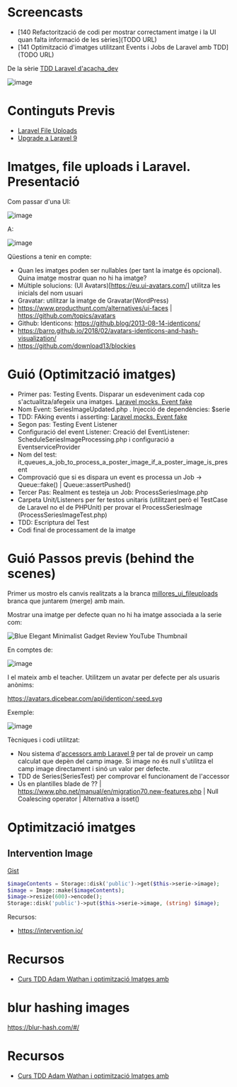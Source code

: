 # Screencasts

- [140 Refactorització de codi per mostrar correctament imatge i la UI quan falta informació de les sèries](TODO URL)
- [141 Optimització d'imatges utilitzant Events i Jobs de Laravel amb TDD](TODO URL)

De la sèrie [TDD Laravel d'acacha_dev](https://tubeme.acacha.org/tdd)

![image](https://user-images.githubusercontent.com/4015406/153370856-4aed0c84-a69a-4650-af02-89822a4ab371.png)

# Continguts Previs

- [Laravel File Uploads](https://github.com/acacha/wiki/blob/main/LARAVEL_FILE_UPLOADS.md)
- [Upgrade a Laravel 9](https://github.com/acacha/wiki/blob/main/LARAVEL_9.md)

# Imatges, file uploads i Laravel. Presentació

Com passar d'una UI:

![image](https://user-images.githubusercontent.com/4015406/153841300-7c8f6d55-ea17-4073-9730-6cfef05283df.png)

A:

![image](https://user-images.githubusercontent.com/4015406/154020586-045ebd31-56d2-4ee6-b010-5369677e9c13.png)

Qüestions a tenir en compte:
- Quan les imatges poden ser nullables (per tant la imatge és opcional). Quina imatge mostrar quan no hi ha imatge?
- Múltiple solucions: (UI Avatars)[https://eu.ui-avatars.com/] utilitza les inicials del nom usuari
- Gravatar: utilitzar la imatge de Gravatar(WordPress)
- https://www.producthunt.com/alternatives/ui-faces | https://github.com/topics/avatars
- Github: Identicons: https://github.blog/2013-08-14-identicons/
- https://barro.github.io/2018/02/avatars-identicons-and-hash-visualization/
- https://github.com/download13/blockies

# Guió (Optimització imatges)

- Primer pas: Testing Events. Disparar un esdeveniment cada cop s'actualitza/afegeix una imatges. [Laravel mocks. Event fake](https://laravel.com/docs/9.x/mocking#event-fake)
- Nom Event: SeriesImageUpdated.php . Injecció de dependències: $serie
- TDD: FAking events i asserting:  [Laravel mocks. Event fake](https://laravel.com/docs/9.x/mocking#event-fake)
- Segon pas: Testing Event Listener
- Configuració del event Listener: Creació del EventListener: ScheduleSeriesImageProcessing.php i configuració a EventserviceProvider
- Nom del test: it_queues_a_job_to_process_a_poster_image_if_a_poster_image_is_present
- Comprovació que si es dispara un event es processa un Job -> Queue::fake() | Queue::assertPushed()
- Tercer Pas: Realment es testeja un Job: ProcessSeriesImage.php
- Carpeta Unit/Listeners per fer testos unitaris (utilitzant però el TestCase de Laravel no el de PHPUnit) per provar el ProcessSeriesImage (ProcessSeriesImageTest.php)
- TDD: Escriptura del Test
- Codi final de processament de la imatge

# Guió Passos previs (behind the scenes)

Primer us mostro els canvis realitzats a la branca [millores_ui_fileuploads](https://github.com/acacha/casteaching/tree/millores_ui_fileuploads) branca que juntarem (merge) amb main.

Mostrar una imatge per defecte quan no hi ha imatge associada a la serie com:

![Blue Elegant Minimalist Gadget Review YouTube Thumbnail](https://user-images.githubusercontent.com/4015406/153844292-743d51e5-3534-49fe-9c38-4f328512b3b7.png)

En comptes de:

![image](https://user-images.githubusercontent.com/4015406/153844532-680f1138-5107-455b-b68f-1340ee84db09.png)

I el mateix amb el teacher. Utilitzem un avatar per defecte per als usuaris anònims:

https://avatars.dicebear.com/api/identicon/:seed.svg

Exemple:

![image](https://user-images.githubusercontent.com/4015406/154021315-9ea941f8-51ea-4120-90b7-c583f6e91e26.png)

Tècniques i codi utilitzat:
- Nou sistema d'[accessors amb Laravel 9](https://laravel.com/docs/9.x/eloquent-mutators#defining-an-accessor) per tal de proveir un camp calculat que depèn del camp image. Si image no és null s'utilitza el camp image directament i sinó un valor per defecte.
- TDD de Series(SeriesTest) per comprovar el funcionament de l'accessor
- Ús en plantilles blade de ?? | https://www.php.net/manual/en/migration70.new-features.php | Null Coalescing operator | Alternativa a isset()

# Optimització imatges

## Intervention Image

[Gist](https://gist.github.com/acacha/bfde561838766cf2a23d888e5b0840d2.js)

```php
$imageContents = Storage::disk('public')->get($this->serie->image);
$image = Image::make($imageContents);
$image->resize(600)->encode();
Storage::disk('public')->put($this->serie->image, (string) $image);
```

Recursos:
- https://intervention.io/

# Recursos
- [Curs TDD Adam Wathan i optimització Imatges amb  ](https://course.testdrivenlaravel.com/lessons/module-28/testing-events#143)

# blur hashing images

https://blur-hash.com/#/

# Recursos
- [Curs TDD Adam Wathan i optimització Imatges amb  ](https://course.testdrivenlaravel.com/lessons/module-28/testing-events#143)
